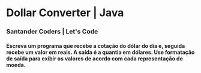 # Dollar Converter | Java
### Santander Coders | Let's Code

#### Escreva um programa que recebe a cotação do dólar do dia e, seguida recebe um valor em reais. A saída é a quantia em dólares. Use formatação de saída para exibir os valores de acordo com cada representação de moeda.
